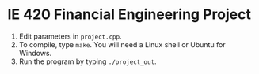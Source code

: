 # IE 420 Financial Engineering Project
1. Edit parameters in `project.cpp`.
2. To compile, type `make`. You will need a Linux shell or Ubuntu for Windows. 
3. Run the program by typing `./project_out`.